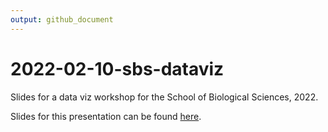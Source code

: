 ```yaml
---
output: github_document
---
```




# 2022-02-10-sbs-dataviz

<!-- badges: start -->
<!-- badges: end -->

Slides for a data viz workshop for the School of Biological Sciences, 2022.

Slides for this presentation can be found [here](https://bradyajohnston.github.io/2022-02-10-sbs-dataviz/).
